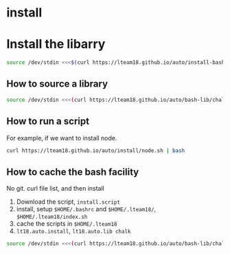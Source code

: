 # install

# Install the libarry

```bash
source /dev/stdin <<<$(curl https://lteam18.github.io/auto/install-bash-lib.sh)
```

## How to source a library

```bash
source /dev/stdin <<<(curl https://lteam18.github.io/auto/bash-lib/chalk.sh)
```

## How to run a script

For example, if we want to install node.

```bash
curl https://lteam18.github.io/auto/install/node.sh | bash
```

## How to cache the bash facility

No git. curl file list, and then install 

1. Download the script, `install.script`
2. install, setup `$HOME/.bashrc` and `$HOME/.lteam18/`, `$HOME/.lteam18/index.sh`
3. cache the scripts in `$HOME/.lteam18`
4. `lt18.auto.install`, `lt18.auto.lib chalk`

```bash
source /dev/stdin <<<(curl https://lteam18.github.io/auto/bash-lib/chalk.sh)
```

